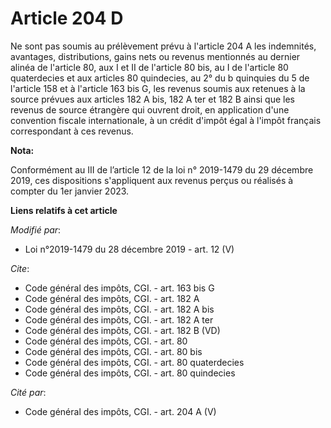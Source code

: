 # Article 204 D

Ne sont pas soumis au prélèvement prévu à l'article 204 A les indemnités, avantages, distributions, gains nets ou revenus
mentionnés au dernier alinéa de l'article 80, aux I et II de l'article 80 bis, au I de l'article 80 quaterdecies et aux
articles 80 quindecies, au 2° du b quinquies du 5 de l'article 158 et à l'article 163 bis G, les revenus soumis aux retenues
à la source prévues aux articles 182 A bis, 182 A ter et 182 B ainsi que les revenus de source étrangère qui ouvrent droit,
en application d'une convention fiscale internationale, à un crédit d'impôt égal à l'impôt français correspondant à ces
revenus.

**Nota:**

Conformément au III de l’article 12 de la loi n° 2019-1479 du 29 décembre 2019, ces dispositions s'appliquent aux revenus
perçus ou réalisés à compter du 1er janvier 2023.

**Liens relatifs à cet article**

_Modifié par_:

  - Loi n°2019-1479 du 28 décembre 2019 - art. 12 (V)

_Cite_:

  - Code général des impôts, CGI. - art. 163 bis G
  - Code général des impôts, CGI. - art. 182 A
  - Code général des impôts, CGI. - art. 182 A bis
  - Code général des impôts, CGI. - art. 182 A ter
  - Code général des impôts, CGI. - art. 182 B (VD)
  - Code général des impôts, CGI. - art. 80
  - Code général des impôts, CGI. - art. 80 bis
  - Code général des impôts, CGI. - art. 80 quaterdecies
  - Code général des impôts, CGI. - art. 80 quindecies

_Cité par_:

  - Code général des impôts, CGI. - art. 204 A (V)
